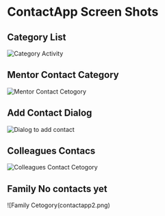 # ContactApp Screen Shots
## Category List
![Category Activity](./contactapp1.png)

## Mentor Contact Category
![Mentor Contact Cetogory](/contactapp3.png)

## Add Contact Dialog
![Dialog to add contact](./contactapp4.png)

## Colleagues Contacs
![Colleagues Contact Cetogory](contactapp5.png)

## Family No contacts yet
![Family Cetogory(contactapp2.png)